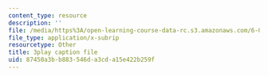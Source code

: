 ```yaml
---
content_type: resource
description: ''
file: /media/https%3A/open-learning-course-data-rc.s3.amazonaws.com/6-0001-introduction-to-computer-science-and-programming-in-python-fall-2016/87450a3bb883546da3cda15e422b259f_RvRKT-jXvko.vtt
file_type: application/x-subrip
resourcetype: Other
title: 3play caption file
uid: 87450a3b-b883-546d-a3cd-a15e422b259f
---
```

